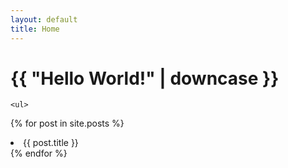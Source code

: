```yaml
---
layout: default
title: Home
---
```

<h1>{{ "Hello World!" | downcase }}</h1>

<div class="posts">

	<ul>

  {% for post in site.posts %}
    <li>
      {{ post.title }}
    </li>
  {% endfor %}
</ul>

</div>